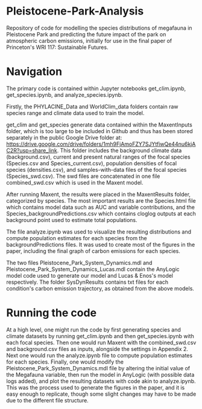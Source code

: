 # Pleistocene-Park-Analysis
Repository of code for modelling the species distributions of megafauna in Pleistocene Park and predicting the future impact of the park on atmospheric carbon emissions, initially for use in the final paper of Princeton's WRI 117: Sustainable Futures.

# Navigation
The primary code is contained within Jupyter notebooks get_clim.ipynb, get_species.ipynb, and analyze_species.ipynb. 

Firstly, the PHYLACINE_Data and WorldClim_data folders contain raw species range and climate data used to train the model.

get_clim and get_species generate data contained within the MaxentInputs folder, which is too large to be included in Github and thus has been stored separately in the public Google Drive folder at: https://drive.google.com/drive/folders/1mh9FjAmoFZY7SJYtfiwQe44nu6kjAC2R?usp=share_link. This folder includes the background climate data (background.csv), current and present natural ranges of the focal species (Species.csv and Species_current.csv), population densities of focal species (densities.csv), and samples-with-data files of the focal species (Species_swd.csv). The swd files are concatenated in one file combined_swd.csv which is used in the Maxent model. 

After running Maxent, the results were placed in the MaxentResults folder, categorized by species. The most important results are the Species.html file which contains model data such as AUC and variable contributions, and the Species_backgroundPredictions.csv which contains cloglog outputs at each background point used to estimate total populations. 

The file analyze.ipynb was used to visualize the resulting distributions and compute population estimates for each species from the backgroundPredictions files. It was used to create most of the figures in the paper, including the final graph of carbon emissions for each species.

The two files Pleistocene_Park_System_Dynamics.mdl and Pleistocene_Park_System_Dynamics_Lucas.mdl contain the AnyLogic model code used to generate our model and Lucas & Enos's model respectively. The folder SysDynResults contains txt files for each condition's carbon emission trajectory, as obtained from the above models.

# Running the code
At a high level, one might run the code by first generating species and climate datasets by running get_clim.ipynb and then get_species.ipynb with each focal species. Then one would run Maxent with the combined_swd.csv and background.csv files as inputs, alongside the settings in Appendix 2. Next one would run the analyze.ipynb file to compute population estimates for each species. Finally, one would modify the Pleistocene_Park_System_Dynamics.mdl file by altering the initial value of the Megafauna variable, then run the model in AnyLogic (with possible data logs added), and plot the resulting datasets with code akin to analyze.ipynb. This was the process used to generate the figures in the paper, and it is easy enough to replicate, though some slight changes may have to be made due to the different file structure.
